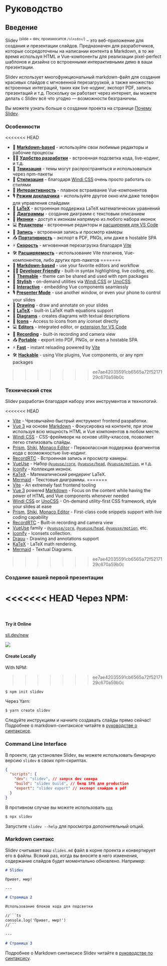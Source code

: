 # Руководство

## Введение

Slidev <sup>(slide + dev, произносится `/slʌɪdɪv/`)</sup> – это веб-приложение для создания и презентации слайдов. Предназначен для разработчиков, которые сосредоточены на написании контента в Markdown, в то же время используя HTML и Vue-компоненты для реализации pixel-perfect шаблонов и дизайна со встроенными интерактивными демо в ваши презентации.

Slidev использует многофункциональный markdown-файл для создания красивых слайдов с мгновенной перезагрузкой, а также множество встроенных интеграций, таких как live-кодинг, экспорт PDF, запись презентаций и т.д. Поскольку он работает через интернет, вы можете делать с Slidev всё что угодно — возможности безграничны.

Вы можете узнать больше о создании проекта на странице [Почему Slidev](/guide/why).

### Особенности

<<<<<<< HEAD
- 📝 [**Markdown-based**](/guide/syntax.html) - используйте свои любимые редакторы и рабочие процессы
- 🧑‍💻 [**Удобство разработки**](/guide/syntax.html#code-blocks) - встроенная подсветка кода, live-кодинг, и т.д.
- 🎨 [**Темизация**](/themes/gallery.html) - темы могут распространяться и использоваться через npm-пакеты
- 🌈 [**Стилизация**](/guide/syntax.html#embedded-styles) - благодаря [Windi CSS](https://windicss.org/) очень просто работать со стилями
- 🤹 [**Интерактивность**](/custom/directory-structure.html#components) - плавное встраивание Vue-компонентов
- 🎙 [**Режим докладчика**](/guide/presenter-mode.html) - используйте другое окно или даже телефон для управления слайдами
- 🧮 [**LaTeX**](/guide/syntax.html#latex) - встроенная поддержка LaTeX математических уравнений
- 📰 [**Диаграммы**](/guide/syntax.html#diagrams) - создание диаграмм с текстовым описанием
- 🌟 [**Иконки**](/guide/syntax.html#icons) - доступ к иконкам напрямую из любого набора иконок
- 💻 [**Редакторы**](/guide/editors.html) - встроенные редакторы и [расширения для VS Code](https://github.com/slidevjs/slidev-vscode)
- 🎥 [**Запись**](/guide/recording.html) - встроенная запись и просмотр камеры
- 📤 [**Портативность**](/guide/exporting.html) - экспорт в PDF, PNGs, или даже в hostable SPA
- ⚡️ [**Скорость**](https://vitejs.dev) - мгновенная перезагрузка благодаря [Vite](https://vitejs.dev)
- 🛠 [**Расширяемость**](/custom/config-vite.html) - использование Vite плагинов, Vue-компонентов, либо других npm-пакетов
=======
- 📝 [**Markdown-based**](/guide/syntax.html) - use your favorite editors and workflow
- 🧑‍💻 [**Developer Friendly**](/guide/syntax.html#code-blocks) - built-in syntax highlighting, live coding, etc.
- 🎨 [**Themable**](/themes/gallery.html) - theme can be shared and used with npm packages
- 🌈 [**Stylish**](/guide/syntax.html#embedded-styles) - on-demand utilities via [Windi CSS](https://windicss.org/) or [UnoCSS](https://github.com/unocss/unocss).
- 🤹 [**Interactive**](/custom/directory-structure.html#components) - embedding Vue components seamlessly
- 🎙 [**Presenter Mode**](/guide/presenter-mode.html) - use another window, or even your phone to control your slides
- 🎨 [**Drawing**](/guide/drawing.html) - draw and annotate on your slides
- 🧮 [**LaTeX**](/guide/syntax.html#latex) - built-in LaTeX math equations support
- 📰 [**Diagrams**](/guide/syntax.html#diagrams) - creates diagrams with textual descriptions 
- 🌟 [**Icons**](/guide/syntax.html#icons) - Access to icons from any iconset directly
- 💻 [**Editors**](/guide/editors.html) - integrated editor, or [extension for VS Code](https://github.com/slidevjs/slidev-vscode)
- 🎥 [**Recording**](/guide/recording.html) - built-in recording and camera view
- 📤 [**Portable**](/guide/exporting.html) - export into PDF, PNGs, or even a hostable SPA
- ⚡️ [**Fast**](https://vitejs.dev) - instant reloading powered by [Vite](https://vitejs.dev)
- 🛠 [**Hackable**](/custom/config-vite.html) - using Vite plugins, Vue components, or any npm packages
>>>>>>> ee7ae42035591cb6565a72f5217129c670a59b0c

### Технический стек

Slidev разработан благодаря набору этих инструментов и технологий.

<<<<<<< HEAD
- [Vite](https://vitejs.dev) - Чрезвычайно быстрый инструмент frontend разработки.
- [Vue 3](https://v3.vuejs.org/) на основе [Markdown](https://daringfireball.net/projects/markdown/syntax) - Фокусировка на контенте, при этом используя всю мощность HTML и Vue компонентов в любом месте.
- [Windi CSS](https://github.com/windicss/windicss) - CSS-фреймворк на основе utility-классов, позволяет легко стилизовать слайды.
- [Prism](https://github.com/PrismJS/prism), [Shiki](https://github.com/shikijs/shiki), [Monaco Editor](https://github.com/Microsoft/monaco-editor) - Первоклассная поддержка фрагментов кода с возможностью live-кодинг.
- [RecordRTC](https://recordrtc.org) - Встроенная запись и просмотр камеры.
- [VueUse](https://vueuse.org) - Набор [`@vueuse/core`](https://github.com/vueuse/vueuse), [`@vueuse/head`](https://github.com/vueuse/head), [`@vueuse/motion`](https://github.com/vueuse/motion), и т.д.
- [Iconify](https://iconify.design/) - Коллекция иконок.
- [KaTeX](https://katex.org/) - Математический рендеринг LaTeX.
- [Mermaid](https://mermaid-js.github.io/mermaid) - Текстовые диаграммы.
=======
- [Vite](https://vitejs.dev) - An extremely fast frontend tooling
- [Vue 3](https://v3.vuejs.org/) powered [Markdown](https://daringfireball.net/projects/markdown/syntax) - Focus on the content while having the power of HTML and Vue components whenever needed
- [Windi CSS](https://github.com/windicss/windicss) or [UnoCSS](https://github.com/unocss/unocss) - On-demand utility-first CSS framework, style your slides at ease
- [Prism](https://github.com/PrismJS/prism), [Shiki](https://github.com/shikijs/shiki), [Monaco Editor](https://github.com/Microsoft/monaco-editor) - First-class code snippets support with live coding capability
- [RecordRTC](https://recordrtc.org) - Built-in recording and camera view
- [VueUse](https://vueuse.org) family -  [`@vueuse/core`](https://github.com/vueuse/vueuse), [`@vueuse/head`](https://github.com/vueuse/head), [`@vueuse/motion`](https://github.com/vueuse/motion), etc.
- [Iconify](https://iconify.design/) - Iconsets collection.
- [Drauu](https://github.com/antfu/drauu) - Drawing and annotations support
- [KaTeX](https://katex.org/) - LaTeX math rendering.
- [Mermaid](https://mermaid-js.github.io/mermaid) - Textual Diagrams.
>>>>>>> ee7ae42035591cb6565a72f5217129c670a59b0c

### Создание вашей первой презентации

<<<<<<< HEAD
Через NPM:
=======
<br>

#### Try it Online

[sli.dev/new](https://sli.dev/new)

[![](https://developer.stackblitz.com/img/open_in_stackblitz.svg)](https://sli.dev/new)

#### Create Locally

With NPM:
>>>>>>> ee7ae42035591cb6565a72f5217129c670a59b0c

```bash
$ npm init slidev
```

Через Yarn:

```bash
$ yarn create slidev
```
Следуйте инструкциям и начните создавать слайды прямо сейчас! Подробнее о markdown-синтаксисе читайте в [руководстве о синтаксисе](/guide/syntax).

### Command Line Interface

В проекте, где установлен Slidev, вы можете использовать бинарную версию `slidev` в своих npm-скриптах.

```json
{
  "scripts": {
    "dev": "slidev", // запуск dev севера
    "build": "slidev build", // билд SPA для production
    "export": "slidev export" // экспорт слайдов в pdf
  }
}
```

В противном случае вы можете использовать [`npx`](https://www.npmjs.com/package/npx)

```bash
$ npx slidev
```

Запустите `slidev --help` для просмотра дополнительный опций.

### Markdown синтакс

Slidev считывает ваш `slides.md` файл в корне проекта и конвертирует его в файлы. Всякий раз, когда вы вносите в него изменения, содержание слайдов будет моментально обновлено. Например:

~~~md
# Slidev

Привет, мир!

---

# Страница 2

Использование блоков кода для подсветки

//```ts
console.log('Привет, мир!')
//```

---

# Страница 3
~~~

Подробнее о Markdown синтаксисе Slidev читайте в [руководстве по синтаксису](/guide/syntax).
